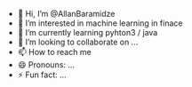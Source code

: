 - 👋 Hi, I’m @AllanBaramidze
- 👀 I’m interested in machine learning in finace
- 🌱 I’m currently learning pyhton3 / java
- 💞️ I’m looking to collaborate on ...
- 📫 How to reach me 
- 😄 Pronouns: ...
- ⚡ Fun fact: ...

<!---
AllanBaramidze/AllanBaramidze is a ✨ special ✨ repository because its `README.md` (this file) appears on your GitHub profile.
You can click the Preview link to take a look at your changes.
--->
